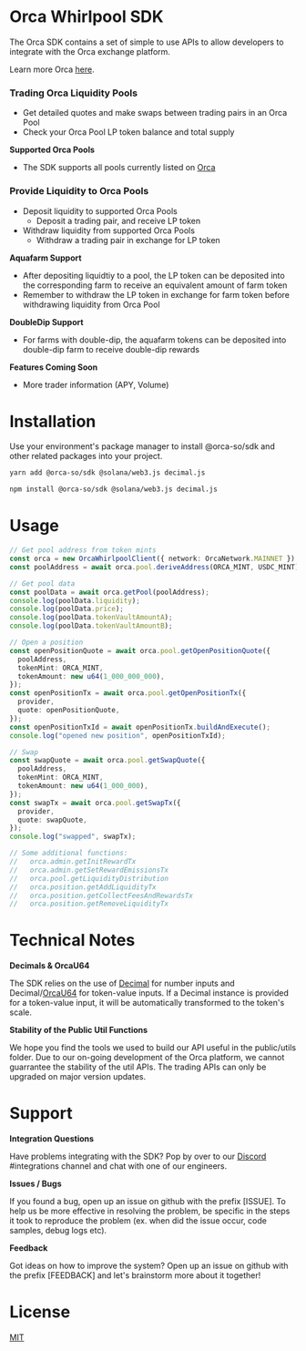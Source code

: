 # Orca Whirlpool SDK

The Orca SDK contains a set of simple to use APIs to allow developers to integrate with the Orca exchange platform.

Learn more Orca [here](https://docs.orca.so).

### Trading Orca Liquidity Pools

- Get detailed quotes and make swaps between trading pairs in an Orca Pool
- Check your Orca Pool LP token balance and total supply

**Supported Orca Pools**

- The SDK supports all pools currently listed on [Orca](https://www.orca.so/pools)

### Provide Liquidity to Orca Pools

- Deposit liquidity to supported Orca Pools
  - Deposit a trading pair, and receive LP token
- Withdraw liquidity from supported Orca Pools
  - Withdraw a trading pair in exchange for LP token

**Aquafarm Support**

- After depositing liquidtiy to a pool, the LP token can be deposited into
  the corresponding farm to receive an equivalent amount of farm token
- Remember to withdraw the LP token in exchange for farm token before
  withdrawing liquidity from Orca Pool

**DoubleDip Support**

- For farms with double-dip, the aquafarm tokens can be deposited into
  double-dip farm to receive double-dip rewards

**Features Coming Soon**

- More trader information (APY, Volume)

# Installation

Use your environment's package manager to install @orca-so/sdk and other related packages into your project.

```bash
yarn add @orca-so/sdk @solana/web3.js decimal.js
```

```bash
npm install @orca-so/sdk @solana/web3.js decimal.js
```

# Usage

```typescript
// Get pool address from token mints
const orca = new OrcaWhirlpoolClient({ network: OrcaNetwork.MAINNET });
const poolAddress = await orca.pool.deriveAddress(ORCA_MINT, USDC_MINT);

// Get pool data
const poolData = await orca.getPool(poolAddress);
console.log(poolData.liquidity);
console.log(poolData.price);
console.log(poolData.tokenVaultAmountA);
console.log(poolData.tokenVaultAmountB);

// Open a position
const openPositionQuote = await orca.pool.getOpenPositionQuote({
  poolAddress,
  tokenMint: ORCA_MINT,
  tokenAmount: new u64(1_000_000_000),
});
const openPositionTx = await orca.pool.getOpenPositionTx({
  provider,
  quote: openPositionQuote,
});
const openPositionTxId = await openPositionTx.buildAndExecute();
console.log("opened new position", openPositionTxId);

// Swap
const swapQuote = await orca.pool.getSwapQuote({
  poolAddress,
  tokenMint: ORCA_MINT,
  tokenAmount: new u64(1_000_000),
});
const swapTx = await orca.pool.getSwapTx({
  provider,
  quote: swapQuote,
});
console.log("swapped", swapTx);

// Some additional functions:
//   orca.admin.getInitRewardTx
//   orca.admin.getSetRewardEmissionsTx
//   orca.pool.getLiquidityDistribution
//   orca.position.getAddLiquidityTx
//   orca.position.getCollectFeesAndRewardsTx
//   orca.position.getRemoveLiquidityTx
```

# Technical Notes

**Decimals & OrcaU64**

The SDK relies on the use of [Decimal](https://github.com/MikeMcl/decimal.js/) for number inputs and Decimal/[OrcaU64](https://github.com/orca-so/typescript-sdk/blob/main/src/public/utils/orca-u64.ts) for token-value inputs. If a Decimal instance is provided for a token-value input, it will be automatically transformed to the token's scale.

**Stability of the Public Util Functions**

We hope you find the tools we used to build our API useful in the public/utils folder. Due to our on-going development of the Orca platform, we cannot guarrantee the stability of the util APIs. The trading APIs can only be upgraded on major version updates.

# Support

**Integration Questions**

Have problems integrating with the SDK? Pop by over to our [Discord](https://discord.gg/nSwGWn5KSG) #integrations channel and chat with one of our engineers.

**Issues / Bugs**

If you found a bug, open up an issue on github with the prefix [ISSUE]. To help us be more effective in resolving the problem, be specific in the steps it took to reproduce the problem (ex. when did the issue occur, code samples, debug logs etc).

**Feedback**

Got ideas on how to improve the system? Open up an issue on github with the prefix [FEEDBACK] and let's brainstorm more about it together!

# License

[MIT](https://choosealicense.com/licenses/mit/)
